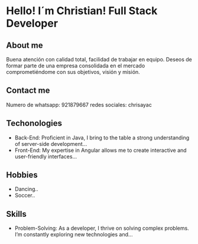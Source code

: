 # Hello! I´m Christian! Full Stack Developer

## About me
Buena atención con calidad total, facilidad de trabajar en equipo. Deseos de formar parte de una empresa consolidada en el mercado comprometiéndome con sus objetivos, visión y misión.

## Contact me
Numero de whatsapp: 921879667
redes sociales: chrisayac

## Techonologies
- Back-End: Proficient in Java, I bring to the table a strong understanding of server-side development...
- Front-End: My expertise in Angular allows me to create interactive and user-friendly interfaces...

## Hobbies
- Dancing..
- Soccer..

## Skills
- Problem-Solving: As a developer, I thrive on solving complex problems. I’m constantly exploring new technologies and...


